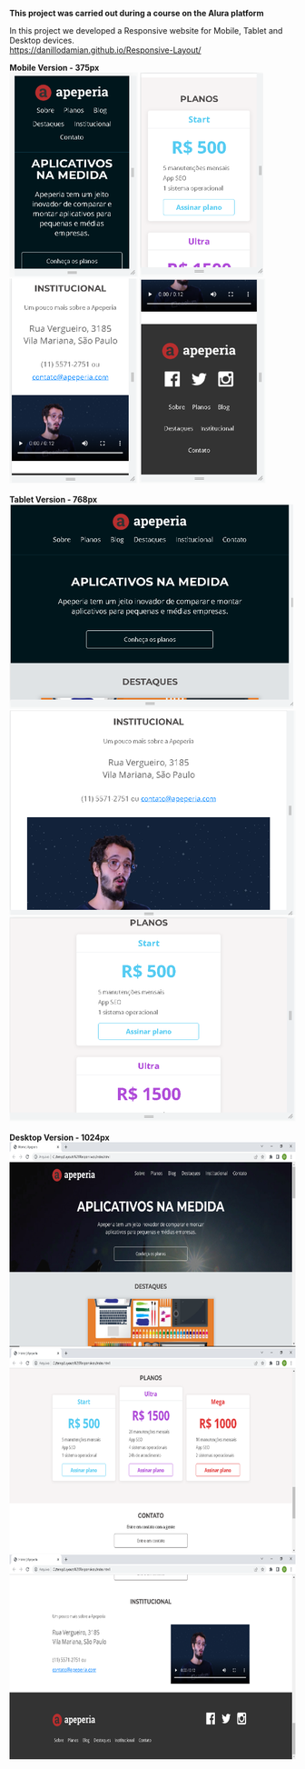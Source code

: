 <strong>This project was carried out during a course on the Alura platform</strong>

In this project we developed a Responsive website for Mobile, Tablet and Desktop devices.</br>
https://danillodamian.github.io/Responsive-Layout/

<strong>Mobile Version - 375px</strong> </br>
<img height="360em" src="https://github.com/DanilloDamian/Responsive-Layout/blob/main/Content/img/Screenshot_4.png"/>
<img height="360em" src="https://github.com/DanilloDamian/Responsive-Layout/blob/main/Content/img/Screenshot_5.png"/>
<img height="360em" src="https://github.com/DanilloDamian/Responsive-Layout/blob/main/Content/img/Screenshot_6.png"/>
<img height="360em" src="https://github.com/DanilloDamian/Responsive-Layout/blob/main/Content/img/Screenshot_7.png"/>
</br></br>
<strong>Tablet Version - 768px</strong> </br>
<img height="360em" src="https://github.com/DanilloDamian/Responsive-Layout/blob/main/Content/img/Screenshot_8.png"/>
<img height="360em" src="https://github.com/DanilloDamian/Responsive-Layout/blob/main/Content/img/Screenshot_9.png"/>
<img height="360em" src="https://github.com/DanilloDamian/Responsive-Layout/blob/main/Content/img/Screenshot_10.png"/>
</br></br>
<strong>Desktop Version - 1024px</strong> </br>
<img height="360em" src="https://github.com/DanilloDamian/Responsive-Layout/blob/main/Content/img/Screenshot_1.png"/>
<img height="360em" src="https://github.com/DanilloDamian/Responsive-Layout/blob/main/Content/img/Screenshot_2.png"/>
<img height="360em" src="https://github.com/DanilloDamian/Responsive-Layout/blob/main/Content/img/Screenshot_3.png"/>
